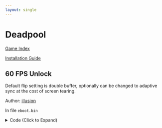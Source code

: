 ```yaml
---
layout: single
---
```


# Deadpool

[Game Index](/patch/#patches)

[Installation Guide](https://illusion0001.github.io/install-instructions/)

## 60 FPS Unlock

Default flip setting is double buffer, optionally can be changed to adaptive sync at the cost of screen tearing.

Author: [illusion](https://twitter.com/illusion0002)

In file `eboot.bin`

<details>
<summary>Code (Click to Expand)</summary>

{% highlight yml %}
- game: "Deadpool"
  app_ver: "01.00"
  patch_ver: "1.0"
  name: "60 FPS Unlock"
  author: "illusion"
  note:
  arch: generic_orbis
  enabled: False # Todo: move this to a separate file
  patch_list:
        - [ bytes, 0x745AA1, "00" ]
        # Screenflip type
        # 01 Double buffer
        # 02 Adaptive sync
        # 03 triple buffering?
        # default: 01
        # 0x745FDE
{% endhighlight %}

</details>
